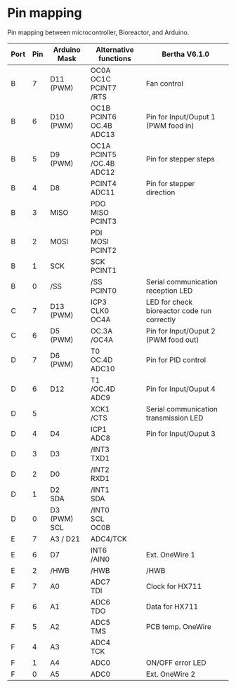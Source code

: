 # Pin mapping

Pin mapping between microcontroller, Bioreactor, and Arduino.

| Port | Pin | Arduino Mask        | Alternative functions                         | Bertha V6.1.0                               |
| ---- | --- | ------------------- | --------------------------------------------- | ------------------------------------------- |
| B    | 7   | D11 (PWM)           | OC0A <br /> OC1C <br /> PCINT7 <br /> /RTS    | Fan control                                 |
| B    | 6   | D10 (PWM)           | OC1B <br /> PCINT6 <br /> OC.4B <br /> ADC13  | Pin for Input/Ouput 1 (PWM food in)         |
| B    | 5   | D9 (PWM)            | OC1A <br /> PCINT5 <br /> /OC.4B <br /> ADC12 | Pin for stepper steps                       |
| B    | 4   | D8                  | PCINT4 <br /> ADC11                           | Pin for stepper direction                   |
| B    | 3   | MISO                | PDO <br /> MISO <br /> PCINT3                 |
| B    | 2   | MOSI                | PDI <br /> MOSI <br /> PCINT2                 |
| B    | 1   | SCK                 | SCK <br /> PCINT1                             |
| B    | 0   | /SS                 | /SS <br /> PCINT0                             | Serial communication reception LED          |
| C    | 7   | D13 (PWM)           | ICP3 <br /> CLK0 <br /> OC4A                  | LED for check bioreactor code run correctly |
| C    | 6   | D5 (PWM)            | OC.3A <br /> /OC4A                            | Pin for Input/Ouput 2 (PWM food out)        |
| D    | 7   | D6 (PWM)            | T0 <br /> OC.4D <br /> ADC10                  | Pin for PID control                         |
| D    | 6   | D12                 | T1 <br /> /OC.4D <br /> ADC9                  | Pin for Input/Ouput 4                       |
| D    | 5   |                     | XCK1 <br /> /CTS                              | Serial communication transmission LED       |
| D    | 4   | D4                  | ICP1 <br /> ADC8                              | Pin for Input/Ouput 3                       |
| D    | 3   | D3                  | /INT3 <br /> TXD1                             |                                             |
| D    | 2   | D0                  | /INT2 <br /> RXD1                             |                                             |
| D    | 1   | D2 <br /> SDA       | /INT1 <br /> SDA                              |                                             |
| D    | 0   | D3 (PWM) <br /> SCL | /INT0 <br /> SCL <br /> OC0B                  |                                             |
| E    | 7   | A3 / D21            | ADC4/TCK                                      |
| E    | 6   | D7                  | INT6 <br /> /AIN0                             | Ext. OneWire 1                              |
| E    | 2   | /HWB                | /HWB                                          | /HWB                                        |
| F    | 7   | A0                  | ADC7 <br /> TDI                               | Clock for HX711                             |
| F    | 6   | A1                  | ADC6 <br /> TDO                               | Data for HX711                              |
| F    | 5   | A2                  | ADC5 <br /> TMS                               | PCB temp. OneWire                           |
| F    | 4   | A3                  | ADC4 <br /> TCK                               |                                             |
| F    | 1   | A4                  | ADC0                                          | ON/OFF error LED                            |
| F    | 0   | A5                  | ADC0                                          | Ext. OneWire 2                              |
